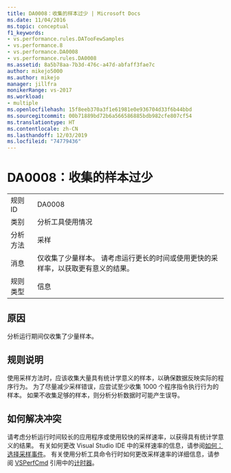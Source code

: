 ```yaml
---
title: DA0008：收集的样本过少 | Microsoft Docs
ms.date: 11/04/2016
ms.topic: conceptual
f1_keywords:
- vs.performance.rules.DATooFewSamples
- vs.performance.8
- vs.performance.DA0008
- vs.performance.rules.DA0008
ms.assetid: 8a5b78aa-7b3d-476c-a47d-abfaff3fae7c
author: mikejo5000
ms.author: mikejo
manager: jillfra
monikerRange: vs-2017
ms.workload:
- multiple
ms.openlocfilehash: 15f8eeb370a3f1e61981e0e936704d33f6b44bbd
ms.sourcegitcommit: 00b71889bd72b6a566586885bdb982cfe807cf54
ms.translationtype: HT
ms.contentlocale: zh-CN
ms.lasthandoff: 12/03/2019
ms.locfileid: "74779436"
---
```

# <a name="da0008-few-samples-collected"></a>DA0008：收集的样本过少

|||
|-|-|
|规则 ID|DA0008|
|类别|分析工具使用情况|
|分析方法|采样|
|消息|仅收集了少量样本。 请考虑运行更长的时间或使用更快的采样率，以获取更有意义的结果。|
|规则类型|信息|

## <a name="cause"></a>原因
 分析运行期间仅收集了少量样本。

## <a name="rule-description"></a>规则说明
 使用采样方法时，应该收集大量具有统计学意义的样本，以确保数据反映实际的程序行为。 为了尽量减少采样错误，应尝试至少收集 1000 个程序指令执行行为的样本。 如果不收集足够的样本，则分析分析数据时可能产生误导。

## <a name="how-to-fix-violations"></a>如何解决冲突
 请考虑分析运行时间较长的应用程序或使用较快的采样速率，以获得具有统计学意义的结果。 有关如何更改 Visual Studio IDE 中的采样速率的信息，请参阅[如何：选择采样事件](../profiling/how-to-choose-sampling-events.md)。 有关使用分析工具命令行时如何更改采样速率的详细信息，请参阅 [VSPerfCmd](../profiling/vsperfcmd.md) 引用中的[计时器](../profiling/timer.md)。
